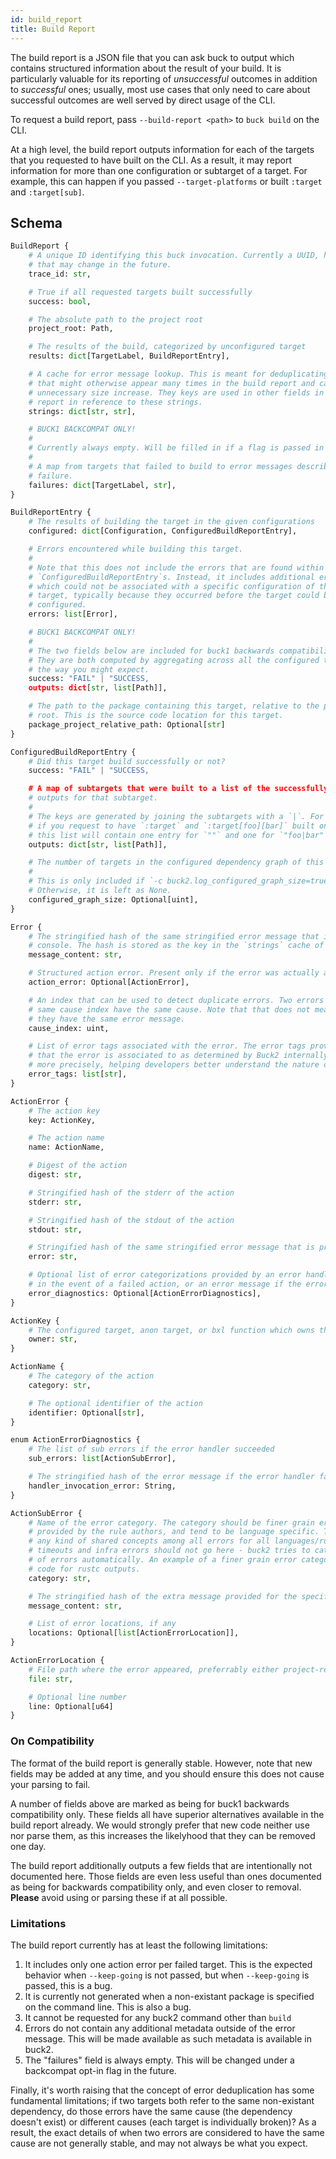```yaml
---
id: build_report
title: Build Report
---
```


The build report is a JSON file that you can ask buck to output which contains
structured information about the result of your build. It is particularly
valuable for its reporting of _unsuccessful_ outcomes in addition to
_successful_ ones; usually, most use cases that only need to care about
successful outcomes are well served by direct usage of the CLI.

To request a build report, pass `--build-report <path>` to `buck build` on the
CLI.

At a high level, the build report outputs information for each of the targets
that you requested to have built on the CLI. As a result, it may report
information for more than one configuration or subtarget of a target. For
example, this can happen if you passed `--target-platforms` or built `:target`
and `:target[sub]`.

## Schema

```python
BuildReport {
    # A unique ID identifying this buck invocation. Currently a UUID, however
    # that may change in the future.
    trace_id: str,

    # True if all requested targets built successfully
    success: bool,

    # The absolute path to the project root
    project_root: Path,

    # The results of the build, categorized by unconfigured target
    results: dict[TargetLabel, BuildReportEntry],

    # A cache for error message lookup. This is meant for deduplicating strings
    # that might otherwise appear many times in the build report and cause an
    # unnecessary size increase. They keys are used in other fields in the build
    # report in reference to these strings.
    strings: dict[str, str],

    # BUCK1 BACKCOMPAT ONLY!
    #
    # Currently always empty. Will be filled in if a flag is passed in the future.
    #
    # A map from targets that failed to build to error messages describing the
    # failure.
    failures: dict[TargetLabel, str],
}

BuildReportEntry {
    # The results of building the target in the given configurations
    configured: dict[Configuration, ConfiguredBuildReportEntry],

    # Errors encountered while building this target.
    #
    # Note that this does not include the errors that are found within the
    # `ConfiguredBuildReportEntry`s. Instead, it includes additional errors
    # which could not be associated with a specific configuration of the
    # target, typically because they occurred before the target could be
    # configured.
    errors: list[Error],

    # BUCK1 BACKCOMPAT ONLY!
    #
    # The two fields below are included for buck1 backwards compatibility only.
    # They are both computed by aggregating across all the configured targets in
    # the way you might expect.
    success: "FAIL" | "SUCCESS,
    outputs: dict[str, list[Path]],

    # The path to the package containing this target, relative to the project
    # root. This is the source code location for this target.
    package_project_relative_path: Optional[str]
}

ConfiguredBuildReportEntry {
    # Did this target build successfully or not?
    success: "FAIL" | "SUCCESS,

    # A map of subtargets that were built to a list of the successfully built
    # outputs for that subtarget.
    #
    # The keys are generated by joining the subtargets with a `|`. For example,
    # if you request to have `:target` and `:target[foo][bar]` built on the CLI,
    # this list will contain one entry for `""` and one for `"foo|bar"`.
    outputs: dict[str, list[Path]],

    # The number of targets in the configured dependency graph of this target.
    #
    # This is only included if `-c buck2.log_configured_graph_size=true` is set.
    # Otherwise, it is left as None.
    configured_graph_size: Optional[uint],
}

Error {
    # The stringified hash of the same stringified error message that is shown to the user on the
    # console. The hash is stored as the key in the `strings` cache of the `BuildReport`
    message_content: str,

    # Structured action error. Present only if the error was actually an action error
    action_error: Optional[ActionError],

    # An index that can be used to detect duplicate errors. Two errors with the
    # same cause index have the same cause. Note that that does not mean that
    # they have the same error message.
    cause_index: uint,

    # List of error tags associated with the error. The error tags provide hints to the error category
    # that the error is associated to as determined by Buck2 internally. This is meant to classify errors
    # more precisely, helping developers better understand the nature of the error.
    error_tags: list[str],
}

ActionError {
    # The action key
    key: ActionKey,

    # The action name
    name: ActionName,

    # Digest of the action
    digest: str,

    # Stringified hash of the stderr of the action
    stderr: str,

    # Stringified hash of the stdout of the action
    stdout: str,

    # Stringified hash of the same stringified error message that is provided by the action
    error: str,

    # Optional list of error categorizations provided by an error handler which is invoked
    # in the event of a failed action, or an error message if the error handler failed.
    error_diagnostics: Optional[ActionErrorDiagnostics],
}

ActionKey {
    # The configured target, anon target, or bxl function which owns this action
    owner: str,
}

ActionName {
    # The category of the action
    category: str,

    # The optional identifier of the action
    identifier: Optional[str],
}

enum ActionErrorDiagnostics {
    # The list of sub errors if the error handler succeeded
    sub_errors: list[ActionSubError],

    # The stringified hash of the error message if the error handler failed
    handler_invocation_error: String,
}

ActionSubError {
    # Name of the error category. The category should be finer grain error categorizations
    # provided by the rule authors, and tend to be language specific. These should not be
    # any kind of shared concepts among all errors for all languages/rules. For example,
    # timeouts and infra errors should not go here - buck2 tries to categorize these types
    # of errors automatically. An example of a finer grain error category may be the error
    # code for rustc outputs.
    category: str,

    # The stringified hash of the extra message provided for the specific sub-error category.
    message_content: str,

    # List of error locations, if any
    locations: Optional[list[ActionErrorLocation]],
}

ActionErrorLocation {
    # File path where the error appeared, preferrably either project-relative or absolute.
    file: str,

    # Optional line number
    line: Optional[u64]
}
```

### On Compatibility

The format of the build report is generally stable. However, note that new
fields may be added at any time, and you should ensure this does not cause your
parsing to fail.

A number of fields above are marked as being for buck1 backwards compatibility
only. These fields all have superior alternatives available in the build report
already. We would strongly prefer that new code neither use nor parse them, as
this increases the likelyhood that they can be removed one day.

The build report additionally outputs a few fields that are intentionally not
documented here. Those fields are even less useful than ones documented as being
for backwards compatibility only, and even closer to removal. **Please** avoid
using or parsing these if at all possible.

### Limitations

The build report currently has at least the following limitations:

1.  It includes only one action error per failed target. This is the expected
    behavior when `--keep-going` is not passed, but when `--keep-going` is
    passed, this is a bug.
1.  It is currently not generated when a non-existant package is specified on
    the command line. This is also a bug.
1.  It cannot be requested for any buck2 command other than `build`
1.  Errors do not contain any additional metadata outside of the error message.
    This will be made available as such metadata is available in buck2.
1.  The "failures" field is always empty. This will be changed under a
    backcompat opt-in flag in the future.

Finally, it's worth raising that the concept of error deduplication has some
fundamental limitations; if two targets both refer to the same non-existant
dependency, do those errors have the same cause (the dependency doesn't exist)
or different causes (each target is individually broken)? As a result, the exact
details of when two errors are considered to have the same cause are not
generally stable, and may not always be what you expect.
